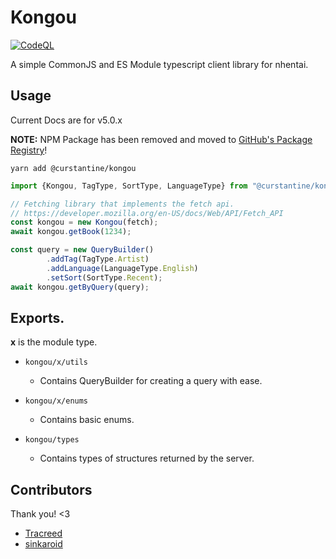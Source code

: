 # Kongou

[![CodeQL](https://github.com/Curstantine/Kongou/actions/workflows/codeql-analysis.yml/badge.svg)](https://github.com/Curstantine/Kongou/actions/workflows/codeql-analysis.yml)

A simple CommonJS and ES Module typescript client library for nhentai.

## Usage

Current Docs are for v5.0.x

**NOTE:** NPM Package has been removed and moved to [GitHub's Package Registry](https://github.com/Curstantine/Kongou/packages/)!

```shell
yarn add @curstantine/kongou
```

```js
import {Kongou, TagType, SortType, LanguageType} from "@curstantine/kongou";

// Fetching library that implements the fetch api.
// https://developer.mozilla.org/en-US/docs/Web/API/Fetch_API
const kongou = new Kongou(fetch);
await kongou.getBook(1234);

const query = new QueryBuilder()
        .addTag(TagType.Artist)
        .addLanguage(LanguageType.English)
        .setSort(SortType.Recent);
await kongou.getByQuery(query);
```

## Exports.

**x** is the module type.

- `kongou/x/utils`
    - Contains QueryBuilder for creating a query with ease.

- `kongou/x/enums`
    - Contains basic enums.

- `kongou/types`
    - Contains types of structures returned by the server.

## Contributors

Thank you! <3

- [Tracreed](https://git.fuyu.moe/Tracreed)
- [sinkaroid](https://www.github.com/sinkaroid)
